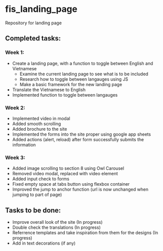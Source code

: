 # fis_landing_page
Repository for landing page

## Completed tasks:
### Week 1:
- Create a landing page, with a function to toggle between English and Vietnamese
  - Examine the current landing page to see what is to be included
  - Research how to toggle between langauges using JS
  - Make a basic framework for the new landing page
- Translate the Vietnamese to English
- Implemented function to toggle between langauges

### Week 2:
- Implemented video in modal
- Added smooth scrolling
- Added brochure to the site
- Implemented the forms into the site proper using google app sheets
- Added actions (alert, reload) after form successfully submits the information

### Week 3:
- Added image scrolling to section 8 using Owl Carousel
- Removed video modal, replaced with video element
- Added input check to forms
- Fixed empty space at tabs button using flexbox container
- Improved the jump to anchor function (url is now unchanged when jumping to part of page)

## Tasks to be done:
- Improve overall look of the site (In progress)
- Double check the translations (In progress)
- Referrence templates and take inspiration from them for the designs (In progress)
- Add in text decorations (if any)
